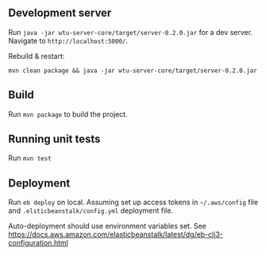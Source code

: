 ## Development server

Run `java -jar wtu-server-core/target/server-0.2.0.jar` for a dev server. Navigate to `http://localhost:5000/`.

Rebuild & restart:

`mvn clean package && java -jar wtu-server-core/target/server-0.2.0.jar`

## Build

Run `mvn package` to build the project.

## Running unit tests

Run `mvn test` 

## Deployment

Run `eb deploy` on local. Assuming set up access tokens in `~/.aws/config` file and `.elsticbeanstalk/config.yml` deployment file.

Auto-deployment should use environment variables set. See https://docs.aws.amazon.com/elasticbeanstalk/latest/dg/eb-cli3-configuration.html
